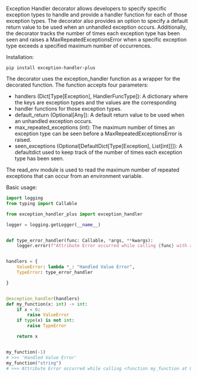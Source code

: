 Exception Handler decorator allows developers to specify specific exception types
to handle and provide a handler function for each of those exception
types. The decorator also provides an option to specify a default
return value to be used when an unhandled exception occurs. 
Additionally, the decorator tracks the number of times each 
exception type has been seen and raises a MaxRepeatedExceptionsError
when a specific exception type exceeds a specified maximum number of
occurrences.

Installation:
```shell
pip install exception-handler-plus
```


The decorator uses the exception_handler function as a wrapper 
for the decorated function. The function accepts four parameters:

- handlers (Dict[Type[Exception], HandlerFuncType]): A dictionary 
where the keys are exception types and the values are the corresponding
- handler functions for those exception types.
- default_return (Optional[Any]): A default return value to be 
used when an unhandled exception occurs.
- max_repeated_exceptions (int): The maximum number of times an 
exception type can be seen before a MaxRepeatedExceptionsError is 
raised.
- seen_exceptions (Optional[DefaultDict[Type[Exception], List[int]]]): 
A defaultdict used to keep track of the number of times each 
exception type has been seen.


The read_env module is used to read the maximum number of repeated 
exceptions that can occur from an environment variable.

Basic usage:
```python
import logging
from typing import Callable

from exception_handler_plus import exception_handler

logger = logging.getLogger(__name__)


def type_error_handler(func: Callable, *args, **kwargs):
    logger.error(f"Attribute Error occurred while calling {func} with arguments {args}, {kwargs}.")


handlers = {
    ValueError: lambda *_: "Handled Value Error",
    TypeError: type_error_handler

}


@exception_handler(handlers)
def my_function(x: int) -> int:
    if x < 0:
        raise ValueError
    if type(x) is not int:
        raise TypeError

    return x


my_function(-1)
# >>> 'Handled Value Error'
my_function("string")
# >>> Attribute Error occurred while calling <function my_function at 0x7f8db018d940> with arguments ('string',), {}.
```
